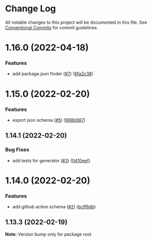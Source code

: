 # Change Log

All notable changes to this project will be documented in this file.
See [Conventional Commits](https://conventionalcommits.org) for commit guidelines.

# 1.16.0 (2022-04-18)


### Features

* add package.json finder ([#7](https://github.com/action-runner/packages/issues/7)) ([6fa2c38](https://github.com/action-runner/packages/commit/6fa2c387fef63f3c34c245670b7b5969fd9c87cc))





# 1.15.0 (2022-02-20)


### Features

* export json schema ([#5](https://github.com/action-runner/packages/issues/5)) ([968b987](https://github.com/action-runner/packages/commit/968b987789572541663962e3783017c7ab391e43))





## 1.14.1 (2022-02-20)


### Bug Fixes

* add tests for generator ([#3](https://github.com/action-runner/packages/issues/3)) ([0410eef](https://github.com/action-runner/packages/commit/0410eef099280e2c99e0e54060711c3b224664dc))





# 1.14.0 (2022-02-20)


### Features

* add github action schema ([#2](https://github.com/action-runner/packages/issues/2)) ([bcff8db](https://github.com/action-runner/packages/commit/bcff8dbed7cd9799499075b8d663dfde1fe07a6f))





## 1.13.3 (2022-02-19)

**Note:** Version bump only for package root
